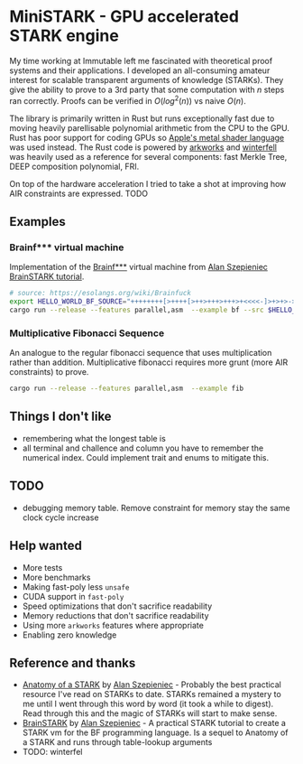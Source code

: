 # MiniSTARK - GPU accelerated STARK engine

My time working at Immutable left me fascinated with theoretical proof systems and their applications. I developed an all-consuming amateur interest for scalable transparent arguments of knowledge (STARKs). They give the ability to prove to a 3rd party that some computation with $n$ steps ran correctly. Proofs can be verified in $O(log^{2}(n))$ vs naive $O(n)$. 

The library is primarily written in Rust but runs exceptionally fast due to moving heavily parellisable polynomial arithmetic from the CPU to the GPU. Rust has poor support for coding GPUs so [Apple's metal shader language](https://developer.apple.com/metal/) was used instead. The Rust code is powered by [arkworks](https://github.com/arkworks-rs) and [winterfell](https://github.com/novifinancial/winterfell) was heavily used as a reference for several components: fast Merkle Tree, DEEP composition polynomial, FRI.

On top of the hardware acceleration I tried to take a shot at improving how AIR constraints are expressed. TODO

## Examples

### Brainf*** virtual machine

Implementation of the [Brainf***](https://esolangs.org/wiki/Brainfuck) virtual machine from [Alan Szepieniec BrainSTARK tutorial](https://aszepieniec.github.io/stark-brainfuck/brainfuck).

```bash
# source: https://esolangs.org/wiki/Brainfuck
export HELLO_WORLD_BF_SOURCE="++++++++[>++++[>++>+++>+++>+<<<<-]>+>+>->>+[<]<-]>>.>---.+++++++..+++.>>.<-.<.+++.------.--------.>>+.>++."
cargo run --release --features parallel,asm  --example bf --src $HELLO_WORLD_BF_SOURCE
```

### Multiplicative Fibonacci Sequence 

An analogue to the regular fibonacci sequence that uses multiplication rather than addition. Multiplicative fibonacci requires more grunt (more AIR constraints) to prove.

```bash
cargo run --release --features parallel,asm  --example fib
```

## Things I don't like

- remembering what the longest table is
- all terminal and challence and column you have to remember the numerical index. Could implement trait and enums to mitigate this.

## TODO

- debugging memory table. Remove constraint for memory stay the same clock cycle increase

## Help wanted

- More tests
- More benchmarks
- Making fast-poly less `unsafe`
- CUDA support in `fast-poly`
- Speed optimizations that don't sacrifice readability
- Memory reductions that don't sacrifice readability
- Using more `arkworks` features where appropriate
- Enabling zero knowledge

## Reference and thanks

- [Anatomy of a STARK](https://aszepieniec.github.io/stark-anatomy/) by [Alan Szepieniec](https://twitter.com/aszepieniec?lang=en) - Probably the best practical resource I've read on STARKs to date. STARKs remained a mystery to me until I went through this word by word (it took a while to digest). Read through this and the magic of STARKs will start to make sense.
- [BrainSTARK](https://aszepieniec.github.io/stark-brainfuck/brainfuck) by [Alan Szepieniec](https://twitter.com/aszepieniec?lang=en) - A practical STARK tutorial to create a STARK vm for the BF programming language. Is a sequel to Anatomy of a STARK and runs through table-lookup arguments
- TODO: winterfel